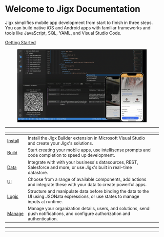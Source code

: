 # Welcome to Jigx Documentation

Jigx simplifies mobile app development from start to finish in three steps. You can build native iOS and Android apps with familiar frameworks and tools like JavaScript, SQL, YAML, and Visual Studio Code.

<a href="getting-started/getting-started.md" class="button primary">Getting Started</a>

<figure><img src=".gitbook/assets/Landingpage-s.gif" alt=""><figcaption></figcaption></figure>

***

<table data-view="cards"><thead><tr><th></th><th></th><th data-hidden data-card-target data-type="content-ref"></th></tr></thead><tbody><tr><td> <a href="getting-started/install-the-jigx-builder.md">Install</a></td><td>Install the Jigx Builder extension in Microsoft Visual Studio and create your Jigx's solutions.</td><td></td></tr><tr><td><a href="building-apps-with-jigx/jigx-builder-_code-editor_/jigx-builder-_code-editor_.md">Build</a></td><td>Start creating your mobile apps, use intellisense prompts and code completion to speed up development. </td><td></td></tr><tr><td><a href="building-apps-with-jigx/data/data.md">Data</a></td><td>Integrate with with your business's datasources, REST, Salesforce and more, or use Jigx's built in real-time datastore.</td><td></td></tr><tr><td><a href="building-apps-with-jigx/ui/ui.md">UI</a></td><td>Choose from a range of available components, add actions and integrate these with your data to create powerful apps.</td><td></td></tr><tr><td><a href="building-apps-with-jigx/logic/logic.md">Logic</a></td><td>Structure and manipulate data before binding the data to the UI using JSONata expressions, or use states to manage inputs at runtime.</td><td></td></tr><tr><td><a href="Administration/Management Overview.md">Manage</a></td><td>Manage your organization details, users, and solutions, send push notifications, and configure authorization and authentication.</td><td></td></tr></tbody></table>

***

***
